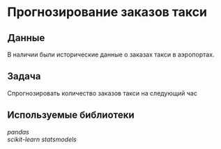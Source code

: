 # Прогнозирование заказов такси


## Данные

В наличии были исторические данные о заказах такси в аэропортах.

## Задача

Спрогнозировать количество заказов такси на следующий час

## Используемые библиотеки
*pandas*  
*scikit-learn*
*statsmodels*